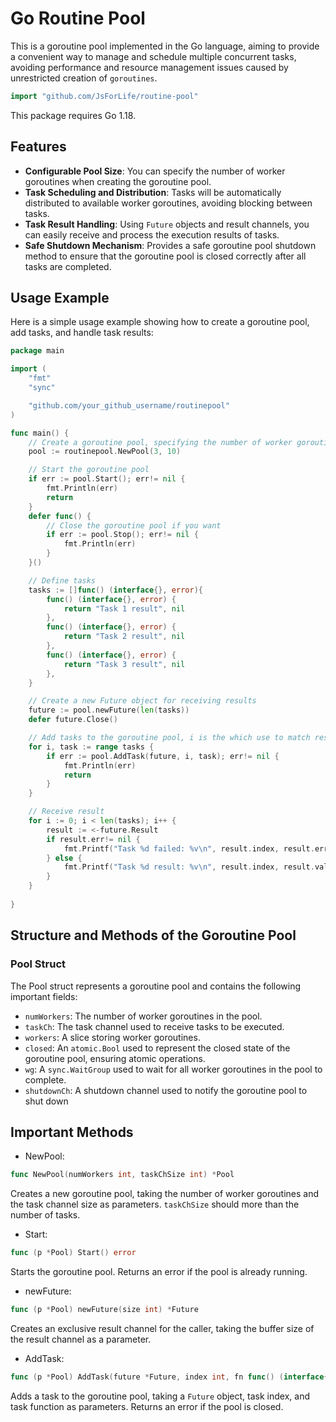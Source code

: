 # Go Routine Pool
This is a goroutine pool implemented in the Go language, aiming to provide a convenient way to manage and schedule multiple concurrent tasks, avoiding performance and resource management issues caused by unrestricted creation of `goroutines`.

```go
import "github.com/JsForLife/routine-pool"
```

This package requires Go 1.18.

## Features
- **Configurable Pool Size**: You can specify the number of worker goroutines when creating the goroutine pool.
- **Task Scheduling and Distribution**: Tasks will be automatically distributed to available worker goroutines, avoiding blocking between tasks.
- **Task Result Handling**: Using `Future` objects and result channels, you can easily receive and process the execution results of tasks.
- **Safe Shutdown Mechanism**: Provides a safe goroutine pool shutdown method to ensure that the goroutine pool is closed correctly after all tasks are completed.

## Usage Example
Here is a simple usage example showing how to create a goroutine pool, add tasks, and handle task results:
```go
package main

import (
    "fmt"
    "sync"

    "github.com/your_github_username/routinepool"
)

func main() {
    // Create a goroutine pool, specifying the number of worker goroutines and the task channel size (Make sure it's more than the number of tasks)
    pool := routinepool.NewPool(3, 10)

    // Start the goroutine pool
    if err := pool.Start(); err!= nil {
        fmt.Println(err)
        return
    }
    defer func() {
        // Close the goroutine pool if you want
        if err := pool.Stop(); err!= nil {
            fmt.Println(err)
        }
    }()

    // Define tasks
    tasks := []func() (interface{}, error){
        func() (interface{}, error) {
            return "Task 1 result", nil
        },
        func() (interface{}, error) {
            return "Task 2 result", nil
        },
        func() (interface{}, error) {
            return "Task 3 result", nil
        },
    }

    // Create a new Future object for receiving results
    future := pool.newFuture(len(tasks))
    defer future.Close()

    // Add tasks to the goroutine pool, i is the which use to match result
    for i, task := range tasks {
        if err := pool.AddTask(future, i, task); err!= nil {
            fmt.Println(err)
            return
        }
    }

    // Receive result
    for i := 0; i < len(tasks); i++ {
        result := <-future.Result
        if result.err!= nil {
            fmt.Printf("Task %d failed: %v\n", result.index, result.err)
        } else {
            fmt.Printf("Task %d result: %v\n", result.index, result.value)
        }
    }
    
}
```

## Structure and Methods of the Goroutine Pool
### Pool Struct
The Pool struct represents a goroutine pool and contains the following important fields:
- `numWorkers`: The number of worker goroutines in the pool.
- `taskCh`: The task channel used to receive tasks to be executed.
- `workers`: A slice storing worker goroutines.
- `closed`: An `atomic.Bool` used to represent the closed state of the goroutine pool, ensuring atomic operations.
- `wg`: A `sync.WaitGroup` used to wait for all worker goroutines in the pool to complete.
- `shutdownCh`: A shutdown channel used to notify the goroutine pool to shut down

## Important Methods
- NewPool:
```go
func NewPool(numWorkers int, taskChSize int) *Pool
```
Creates a new goroutine pool, taking the number of worker goroutines and the task channel size as parameters. `taskChSize` should more than the number of tasks.

- Start:
```go
func (p *Pool) Start() error
```
Starts the goroutine pool. Returns an error if the pool is already running.
- newFuture:
```go
func (p *Pool) newFuture(size int) *Future
```
Creates an exclusive result channel for the caller, taking the buffer size of the result channel as a parameter.
- AddTask:
```go
func (p *Pool) AddTask(future *Future, index int, fn func() (interface{}, error)) error
```
Adds a task to the goroutine pool, taking a `Future` object, task index, and task function as parameters. Returns an error if the pool is closed.